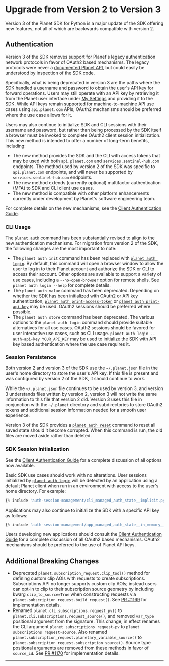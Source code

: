 # Upgrade from Version 2 to Version 3

Version 3 of the Planet SDK for Python is a major update of the SDK offering
new features, not all of which are backwards compatible with version 2.

## Authentication
Version 3 of the SDK removes support for Planet's legacy authentication network
protocols in favor of OAuth2 based mechanisms.  The legacy protocols
were never a [documented Planet API](https://docs.planet.com/develop/apis/), but could
easily be understood by inspection of the SDK code.

Specifically, what is being deprecated in version 3 are the paths where the SDK
handled a username and password to obtain the user's API key for forward
operations.  Users may still operate with an API key by retrieving it from the
Planet user interface under [My Settings](https://www.planet.com/account/#/user-settings)
and providing it to the SDK.  While API keys remain supported for machine-to-machine
API use cases using `api.planet.com` APIs, OAuth2 mechanisms should be preferred
where the use case allows for it.

Users may also continue to initialize SDK and CLI sessions with their username
and password, but rather than being processed by the SDK itself a browser must
be invoked to complete OAuth2 client session initialization.
This new method is intended to offer a number of long-term benefits, including:

* The new method provides the SDK and the CLI with access tokens that may be
  used with both `api.planet.com` and `services.sentinel-hub.com` endpoints.  The method
  used by version 2 of the SDK was specific to `api.planet.com` endpoints, and
  will never be supported by `services.sentinel-hub.com` endpoints.
* The new method extends (currently optional) multifactor authentication (MFA)
  to SDK and CLI client use cases.
* The new method is compatible with other platform enhancements currently under
  development by Planet's software engineering team.

For complete details on the new mechanisms, see the [Client Authentication Guide](../auth/auth-overview.md).

### CLI Usage
The [`planet auth`](../../cli/cli-reference/#auth) command has been substantially
revised to align to the new authentication mechanisms.  For migration from version 2
of the SDK, the following changes are the most important to note:

* The `planet auth init` command has been replaced with [`planet auth login`](../../cli/cli-reference/#login).
  By default, this command will open a browser window to allow the user to log
  in to their Planet account and authorize the SDK or CLI to access their account.
  Other options are available to support a variety of use cases, including a
  `--no-open-browser` option for remote shells.  See `planet auth login --help`
  for complete details.
* The `planet auth value` command has been deprecated.  Depending on whether the SDK
  has been initialized with OAuth2 or API key authentication,
  [`planet auth print-access-token`](../../cli/cli-reference/#print-access-token)
  or [`planet auth print-api-key`](../../cli/cli-reference/#print-api-key) may
  be used.  OAuth2 sessions should be preferred where possible.
* The `planet auth store` command has been deprecated. The various options to the
  `planet auth login` command should provide suitable alternatives for all use cases.
  OAuth2 sessions should be favored for user interactive use cases, such as CLI usage.
  `planet auth login --auth-api-key YOUR_API_KEY` may be used to initialize the SDK
  with API key based authentication where the use case requires it.

### Session Persistence
Both version 2 and version 3 of the SDK use the `~/.planet.json` file in the user's
home directory to store the user's API key. If this file is present and was configured
by version 2 of the SDK, it should continue to work.

While the `~/.planet.json` file continues to be used by version 3, and version 3
understands files written by version 2, version 3 will not write the same information
to this file that version 2 did.  Version 3 uses this file in conjunction with the
`~/.planet` directory and subdirectories to store OAuth2 tokens and additional
session information needed for a smooth user experience.

Version 3 of the SDK provides a [`planet auth reset`](../../cli/cli-reference/#reset)
command to reset all saved state should it become corrupted.  When this command is run,
the old files are moved aside rather than deleted.

### SDK Session Initialization
See the [Client Authentication Guide](../auth/auth-overview.md) for a complete
discussion of all options now available.

Basic SDK use cases should work with no alterations.
User sessions initialized by [`planet auth login`](../../cli/cli-reference/#login)
will be detected by an application using a default Planet client when
run in an environment with access to the user's home directory.  For example:

```python linenums="1"
{% include 'auth-session-management/cli_managed_auth_state__implicit.py' %}
```

Applications may also continue to initialize the SDK with a specific API key as follows:
```python linenums="1"
{% include 'auth-session-management/app_managed_auth_state__in_memory__api_key.py' %}
```

Users developing new applications should consult the [Client Authentication Guide](../auth/auth-overview.md)
for a complete discussion of all OAuth2 based mechanisms.  OAuth2 mechanisms
should be preferred to the use of Planet API keys.

## Additional Breaking Changes

* Deprecated `planet.subscription_request.clip_tool()` method for defining custom clip AOIs with requests to create subscriptions.  Subscriptions API no longer supports custom clip AOIs; instead users can opt-in to clip to their subscription source geometry by including kwarg `clip_to_source=True` when constructing requests via `planet.subscription_request.build_request()`.  See [PR #1169](https://github.com/planetlabs/planet-client-python/pull/1169) for implementation details.
* Renamed `planet.cli.subscriptions.request_pv()` to `planet.cli.subscriptions.request_source()`, and removed `var_type` positional argument from the signature.  This change, in effect renames the CLI argument `planet subscriptions request-pv` to `planet subscriptions request-source`.  Also renamed `planet.subscription_request.planetary_variable_source()` to `planet.subscription_request.subscription_source()`.  Source type positional arguments are removed from these methods in favor of `source_id`.  See [PR #1170](https://github.com/planetlabs/planet-client-python/pull/1170) for implementation details.

----
